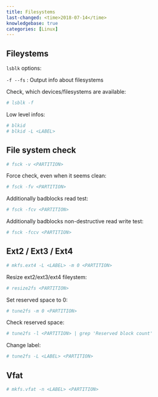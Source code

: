 ```yaml
---
title: Filesystems
last-changed: <time>2018-07-14</time>
knowledgebase: true
categories: [Linux]
---
```

## Fileystems

`lsblk` options:

`-f --fs`
: Output info about filesystems

Check, which devices/filesystems are available:

``` sh
# lsblk -f
```

Low level infos:

``` sh
# blkid
# blkid -L <LABEL>
```

## File system check

``` sh
# fsck -v <PARTITION>
```

Force check, even when it seems clean:

``` sh
# fsck -fv <PARTITION>
```

Additionally badblocks read test:

``` sh
# fsck -fcv <PARTITION>
```

Additionally badblocks non-destructive read write test:

``` sh
# fsck -fccv <PARTITION>
```

## Ext2 / Ext3 / Ext4

``` sh
# mkfs.ext4 -L <LABEL> -m 0 <PARTITION>
```

Resize ext2/ext3/ext4 fileystem:

``` sh
# resize2fs <PARTITION>
```

Set reserved space to 0:

``` sh
# tune2fs -m 0 <PARTITION>
```

Check reserved space:

``` sh
# tune2fs -l <PARTITION> | grep 'Reserved block count'
```

Change label:

``` sh
# tune2fs -L <LABEL> <PARTITION>
```

## Vfat

``` sh
# mkfs.vfat -n <LABEL> <PARTITION>
```

